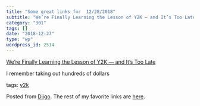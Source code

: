 ```yaml
---
title: "Some great links for  12/28/2018"
subtitle: "We’re Finally Learning the Lesson of Y2K — and It’s Too Late"
category: "301"
tags: []
date: "2018-12-27"
type: "wp"
wordpress_id: 2514
---
```

[We’re Finally Learning the Lesson of Y2K — and It’s Too Late](https://link.medium.com/b3wRq9eHZS) 

I remember taking out hundreds of dollars 

 tags: [y2k](https://www.diigo.com/user/pitosalas/y2k)

Posted from [Diigo](https://www.diigo.com). The rest of my favorite links are [here](https://www.diigo.com/user/pitosalas).
